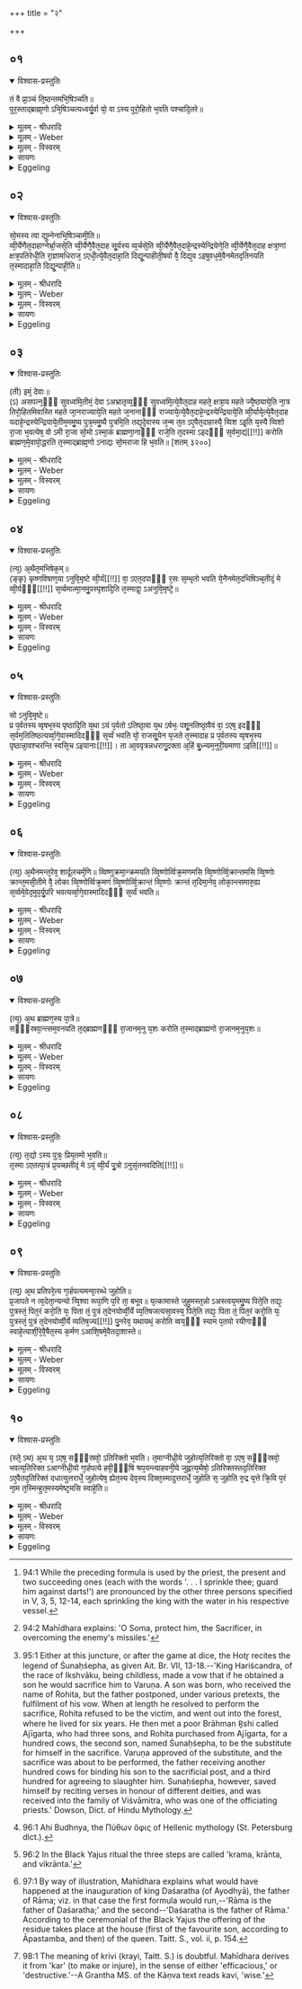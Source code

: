+++
title = "२"

+++


## ०१


<details open><summary>विश्वास-प्रस्तुतिः</summary>

तं वै प्रा᳘ञ्चं ति᳘ष्ठन्तमभि᳘षिञ्चति॥  
पुर᳘स्ताद्ब्राह्म᳘णो ऽभि᳘षिञ्चत्यध्वर्यु᳘र्वा यो᳘ वा ऽस्य पुरो᳘हितो भ᳘वति पश्चादि᳘तरे॥
</details>

<details><summary>मूलम् - श्रीधरादि</summary>

तं वै प्रा᳘ञ्चं ति᳘ष्ठन्तमभि᳘षिञ्चति॥  
पुर᳘स्ताद्ब्राह्म᳘णो ऽभि᳘षिञ्चत्यध्वर्यु᳘र्वा यो᳘ वा ऽस्य पुरो᳘हितो भ᳘वति पश्चादि᳘तरे॥
</details>

<details><summary>मूलम् - Weber</summary>

तं वै प्रा᳘ञ्चं ति᳘ष्ठन्तमभि᳘षिञ्चति॥  
पुर᳘स्ताद्ब्राह्मॗणो ऽभि᳘षिञ्चत्यध्वर्यु᳘र्वा यो᳘ वास्य पुरो᳘हितो भ᳘वति पश्चादि᳘तरे॥
</details>

<details><summary>मूलम् - विस्वरम्</summary>


</details>

<details><summary>सायणः</summary>

…
</details>

<details><summary>Eggeling</summary>

1. He (the king) is anointed (sprinkled) whilst standing with his face turned towards the east. A Brāhman--either the Adhvaryu, or he who is his (the king's) court chaplain--sprinkles him in front, from behind;--
</details>


## ०२


<details open><summary>विश्वास-प्रस्तुतिः</summary>

सो᳘मस्य त्वा द्युम्नेनाभि᳘षिञ्चामी᳘ति॥  
व्वी᳘र्येणैत᳘दाहाग्नेर्भ्रा᳘जसे᳘ति व्वी᳘र्येणै᳘वैत᳘दाह सू᳘र्यस्य व्व᳘र्चसे᳘ति व्वी᳘र्येणै᳘वैत᳘दाहे᳘न्द्रस्येन्द्रियेणे᳘ति व्वी᳘र्येणै᳘वैत᳘दाह क्षत्रा᳘णां क्षत्र᳘पतिरेधी᳘ति रा᳘ज्ञामधिराज᳘ ऽएधी᳘त्ये᳘वैत᳘दाहा᳘ति दिद्यू᳘न्पाहीती᳘षवो वै᳘ दिद्य᳘व ऽइषुवध᳘मे᳘वैनमेतद᳘तिनयति त᳘स्मादाहा᳘ति दिद्यू᳘न्पाही᳘ति॥
</details>

<details><summary>मूलम् - श्रीधरादि</summary>

सो᳘मस्य त्वा द्युम्नेनाभि᳘षिञ्चामी᳘ति॥  
व्वी᳘र्येणैत᳘दाहाग्नेर्भ्रा᳘जसे᳘ति व्वी᳘र्येणै᳘वैत᳘दाह सू᳘र्यस्य व्व᳘र्चसे᳘ति व्वी᳘र्येणै᳘वैत᳘दाहे᳘न्द्रस्येन्द्रियेणे᳘ति व्वी᳘र्येणै᳘वैत᳘दाह क्षत्रा᳘णां क्षत्र᳘पतिरेधी᳘ति रा᳘ज्ञामधिराज᳘ ऽएधी᳘त्ये᳘वैत᳘दाहा᳘ति दिद्यू᳘न्पाहीती᳘षवो वै᳘ दिद्य᳘व ऽइषुवध᳘मे᳘वैनमेतद᳘तिनयति त᳘स्मादाहा᳘ति दिद्यू᳘न्पाही᳘ति॥
</details>

<details><summary>मूलम् - Weber</summary>

सो᳘मस्य त्वा द्युम्नेनाभि᳘षिञ्चामी᳘ति॥  
वीॗर्येणैत᳘दाहाग्नेर्भ्रा᳘जसे᳘ति वीॗर्येणैॗवैत᳘दाह सू᳘र्यस्य व᳘र्चसे᳘ति वीॗर्येणैॗवैत᳘दाहे᳘न्द्रस्येन्द्रियेणे᳘ति वीॗर्येणैॗवैत᳘दाह क्षत्रा᳘णां क्षत्र᳘पतिरेधी᳘ति रा᳘ज्ञामधिराज᳘ एधी᳘त्येॗवैत᳘दाहा᳘ति दिद्यू᳘न्पाहीती᳘षवो वै᳘ दिद्य᳘व इषुबध᳘मेॗवैनमेतद᳘तिनयति तस्मादाहा᳘ति दिद्यू᳘न्पाही᳘ति॥
</details>

<details><summary>मूलम् - विस्वरम्</summary>


</details>

<details><summary>सायणः</summary>

…
</details>

<details><summary>Eggeling</summary>

2. With (Vāj. S. X, 17), 'With Soma's glory I sprinkle thee,'--'with vigour' he thereby says; 'With Agni's glow . . . [^egg_187],'--'with vigour' he thereby says;--'With Sūrya's splendour . . .,'--'with vigour' he thereby says;--'With Indra's energy. . .,'--'with vigour' he thereby says;--'Be thou the chieftain of chiefs!'--'be thou the supreme king of kings' he thereby says;--'Guard (him) [^egg_188] against darts!'--darts meaning arrows, it is past murder by arrows that he thus guides him: therefore he says, 'guard him against darts!'

[^egg_187]: 94:1 While the preceding formula is used by the priest, the present and two succeeding ones (each with the words '. . . I sprinkle thee; guard him against darts!') are pronounced by the other three persons specified in V, 3, 5, 12-14, each sprinkling the king with the water in his respective vessel.

[^egg_188]: 94:2 Mahīdhara explains: 'O Soma, protect him, the Sacrificer, in overcoming the enemy's missiles.'

</details>


## ०३


<details open><summary>विश्वास-प्रस्तुतिः</summary>

(ती) इमं᳘ देवाः॥  
(ऽ) असपत्न᳘ᳫँ᳘ सुवध्वमि᳘तीमं᳘ देवा ऽअभ्रातृव्य᳘ᳫँ᳘ सुवध्वमि᳘त्ये᳘वैत᳘दाह महते᳘ क्षत्रा᳘य महते ज्यै᳘ष्ठ्याये᳘ति ना᳘त्र तिरो᳘हितमिवास्ति महते जा᳘नराज्याये᳘ति महते ज᳘नानाᳫँ᳭ राज्याये᳘त्ये᳘वैत᳘दाहे᳘न्द्रस्येन्द्रियाये᳘ति व्वी᳘र्याये᳘त्ये᳘वैत᳘दाह यदाहे᳘न्द्रस्येन्द्रियाये᳘तीम᳘ममु᳘ष्य पुत्र᳘ममु᳘ष्यै पुत्रमि᳘ति तद्य᳘दे᳘वास्य ज᳘न्म त᳘त ऽए᳘वैत᳘दाहास्यै᳘ व्विश ऽइ᳘ति य᳘स्यै व्विशो रा᳘जा भ᳘वत्येष᳘ वो ऽमी रा᳘जा सो᳘मो ऽस्मा᳘कं ब्राह्मणा᳘नाᳫँ᳭ राजे᳘ति त᳘दस्मा ऽइदᳫँ᳭ स᳘र्वमा᳘द्यं[[!!]] करोति ब्राह्मण᳘मे᳘वापो᳘द्धरति त᳘स्माद्ब्राह्म᳘णो ऽनाद्यः सो᳘मराजा हि भ᳘वति॥ [शतम् ३२००]
</details>

<details><summary>मूलम् - श्रीधरादि</summary>

(ती) इमं᳘ देवाः॥  
(ऽ) असपत्न᳘ᳫँ᳘ सुवध्वमि᳘तीमं᳘ देवा ऽअभ्रातृव्य᳘ᳫँ᳘ सुवध्वमि᳘त्ये᳘वैत᳘दाह महते᳘ क्षत्रा᳘य महते ज्यै᳘ष्ठ्याये᳘ति ना᳘त्र तिरो᳘हितमिवास्ति महते जा᳘नराज्याये᳘ति महते ज᳘नानाᳫँ᳭ राज्याये᳘त्ये᳘वैत᳘दाहे᳘न्द्रस्येन्द्रियाये᳘ति व्वी᳘र्याये᳘त्ये᳘वैत᳘दाह यदाहे᳘न्द्रस्येन्द्रियाये᳘तीम᳘ममु᳘ष्य पुत्र᳘ममु᳘ष्यै पुत्रमि᳘ति तद्य᳘दे᳘वास्य ज᳘न्म त᳘त ऽए᳘वैत᳘दाहास्यै᳘ व्विश ऽइ᳘ति य᳘स्यै व्विशो रा᳘जा भ᳘वत्येष᳘ वो ऽमी रा᳘जा सो᳘मो ऽस्मा᳘कं ब्राह्मणा᳘नाᳫँ᳭ राजे᳘ति त᳘दस्मा ऽइदᳫँ᳭ स᳘र्वमा᳘द्यं[[!!]] करोति ब्राह्मण᳘मे᳘वापो᳘द्धरति त᳘स्माद्ब्राह्म᳘णो ऽनाद्यः सो᳘मराजा हि भ᳘वति॥ [शतम् ३२००]
</details>

<details><summary>मूलम् - Weber</summary>

इमं᳘ देवाः॥  
असपत्न᳘ᳫं᳘ सुवध्वमि᳘तीमं᳘ देवा अभ्रातृव्य᳘ᳫं᳘ सुवध्वमि᳘त्येॗवैत᳘दाह महते᳘ क्षत्रा᳘य महते ज्यै᳘ष्ठ्याये᳘ति ना᳘त्र तिरो᳘हितमिवास्ति महते जा᳘नराज्याये᳘ति महते ज᳘नानाम् राज्याये᳘त्येॗवैत᳘दाहेन्द्रस्येन्द्रियाये᳘ति वीॗर्याये᳘त्येॗवैत᳘दाह यदाहे᳘न्द्रस्येन्द्रियाये᳘तीम᳘ममु᳘ष्य पुत्र᳘ममु᳘ष्यै पुत्रमि᳘ति तद्य᳘देॗवास्य ज᳘न्म त᳘त एॗवैत᳘दाहास्यै᳘ विश इ᳘ति य᳘स्यै विशो रा᳘जा भ᳘वत्येष᳘ वो ऽमी रा᳘जा सो᳘मो ऽस्मा᳘कम् ब्राह्मन्\आ᳘नां राजे᳘ति त᳘दस्मा इदᳫं स᳘र्वमाद्य᳘ करोति ब्राह्मण᳘मेवापो᳘द्धरति त᳘स्माद्ब्राह्मॗणो ऽनाद्यः सो᳘मराजा हि भ᳘वति॥
</details>

<details><summary>मूलम् - विस्वरम्</summary>


</details>

<details><summary>सायणः</summary>

…
</details>

<details><summary>Eggeling</summary>

3. [Vāj. S. X, 18] 'Quicken him, O gods, to

be unrivalled!'--he thereby says, 'Quicken him, O gods, so as to be without an enemy;'--'For great chiefdom, for great lordship!'--in this there is nothing obscure;--'For man-rule!'--'for the ruling of men' he thereby says;--'For Indra's lordly sway!'--'for power' he means to say, when he says, 'for Indra's lordly sway!'--'Him, the son of such and such (a man), the son of such and such (a woman),'--whatever be his parentage regarding that he says this;--'of such and such a people'--that is to say, of the people whose king he is;--'This man, O ye (people), is your king, Soma is the king of us Brahmans!'--he thereby causes everything here to be food for him (the king); the Brāhman alone he excepts: therefore the Brāhman is not to be fed upon, for he has Soma for his king [^egg_189].

[^egg_189]: 95:1 Either at this juncture, or after the game at dice, the Hotr̥ recites the legend of Śunaḥśepha, as given Ait. Br. VII, 13-18.--'King Hariścandra, of the race of Ikshvāku, being childless, made a vow that if he obtained a son he would sacrifice him to Varuṇa. A son was born, who received the name of Rohita, but the father postponed, under various pretexts, the fulfilment of his vow. When at length he resolved to perform the sacrifice, Rohita refused to be the victim, and went out into the forest, where he lived for six years. He then met a poor Brāhman R̥shi called Ajīgarta, who had three sons, and Rohita purchased from Ajīgarta, for a hundred cows, the second son, named Śunaḥśepha, to be the substitute for himself in the sacrifice. Varuṇa approved of the substitute, and the sacrifice was about to be performed, the father receiving another hundred cows for binding his son to the sacrificial post, and a third hundred for agreeing to slaughter him. Sunaḥśepha, however, saved himself by reciting verses in honour of different deities, and was received into the family of Viśvāmitra, who was one of the officiating priests.' Dowson, Dict. of Hindu Mythology.

</details>


## ०४


<details open><summary>विश्वास-प्रस्तुतिः</summary>

(त्य᳘) अ᳘थैत᳘मभिषेक᳘म्॥  
(ङ्कृ) कृष्णविषाण᳘या ऽनुवि᳘मृष्टे व्वी᳘र्यं[[!!]] वा᳘ ऽएत᳘दपाᳫँ᳭ र᳘सः स᳘म्भृतो भवति ये᳘नैनमेत᳘दभिषिञ्च᳘तीदं᳘ मे व्वी᳘र्यᳫँ᳭[[!!]] स᳘र्व्वमात्मा᳘नमु᳘पस्पृशादि᳘ति त᳘स्माद्वा᳘ ऽअनुवि᳘मृष्टे᳘॥
</details>

<details><summary>मूलम् - श्रीधरादि</summary>

(त्य᳘) अ᳘थैत᳘मभिषेक᳘म्॥  
(ङ्कृ) कृष्णविषाण᳘या ऽनुवि᳘मृष्टे व्वी᳘र्यं[[!!]] वा᳘ ऽएत᳘दपाᳫँ᳭ र᳘सः स᳘म्भृतो भवति ये᳘नैनमेत᳘दभिषिञ्च᳘तीदं᳘ मे व्वी᳘र्यᳫँ᳭[[!!]] स᳘र्व्वमात्मा᳘नमु᳘पस्पृशादि᳘ति त᳘स्माद्वा᳘ ऽअनुवि᳘मृष्टे᳘॥
</details>

<details><summary>मूलम् - Weber</summary>

अ᳘थैत᳘मभिषेक᳘म्॥  
कृष्णविषाण᳘यानुवि᳘मृष्टे वीर्यं᳘ वा᳘ एत᳘दपां र᳘सः स᳘म्भृतो भवति ये᳘नैनमेत᳘दभिषिञ्च᳘तीद᳘म् मे वीर्य᳘ᳫं᳘ स᳘र्वमात्मा᳘नमु᳘पस्पृशादि᳘ति त᳘स्माद्वा᳘ अनुवि᳘मृष्टे॥
</details>

<details><summary>मूलम् - विस्वरम्</summary>


</details>

<details><summary>सायणः</summary>

…
</details>

<details><summary>Eggeling</summary>

4. He (the king) then rubs the sprinkled water

over himself with the horn of a black antelope; for that collected essence of the waters wherewith he now anoints him means vigour: 'May this vigour of mine spread through my whole self,' thus he thinks, and therefore he rubs it all over himself.
</details>


## ०५


<details open><summary>विश्वास-प्रस्तुतिः</summary>

सो ऽनुवि᳘मृष्टे॥  
प्र प᳘र्वतस्य व्वृषभ᳘स्य पृष्ठादि᳘ति य᳘था ऽयं प᳘र्वतो ऽतिष्ठा᳘वा य᳘थ ऽर्षभः᳘ पशू᳘नतिष्ठा᳘वैवं वा᳘ ऽएष᳘ इदᳫँ᳭ स᳘र्वम᳘तितिष्ठत्यर्व्वा᳘गे᳘वास्मादिदᳫँ᳭ स᳘र्व्वं भवति यो᳘ राजसू᳘येन य᳘जते त᳘स्मादाह प्र प᳘र्वतस्य व्वृषभ᳘स्य पृष्ठान्ना᳘वश्चरन्ति स्वसि᳘च ऽइयानाः[[!!]]। ता आ᳘ववृत्रन्नधरागु᳘दक्ता अ᳘हिं बु᳘ध्न्यम᳘नुरी᳘यमाणा ऽइति[[!!]]॥
</details>

<details><summary>मूलम् - श्रीधरादि</summary>

सो ऽनुवि᳘मृष्टे॥  
प्र प᳘र्वतस्य व्वृषभ᳘स्य पृष्ठादि᳘ति य᳘था ऽयं प᳘र्वतो ऽतिष्ठा᳘वा य᳘थ ऽर्षभः᳘ पशू᳘नतिष्ठा᳘वैवं वा᳘ ऽएष᳘ इदᳫँ᳭ स᳘र्वम᳘तितिष्ठत्यर्व्वा᳘गे᳘वास्मादिदᳫँ᳭ स᳘र्व्वं भवति यो᳘ राजसू᳘येन य᳘जते त᳘स्मादाह प्र प᳘र्वतस्य व्वृषभ᳘स्य पृष्ठान्ना᳘वश्चरन्ति स्वसि᳘च ऽइयानाः[[!!]]। ता आ᳘ववृत्रन्नधरागु᳘दक्ता अ᳘हिं बु᳘ध्न्यम᳘नुरी᳘यमाणा ऽइति[[!!]]॥
</details>

<details><summary>मूलम् - Weber</summary>

सो ऽनुवि᳘मृष्टे॥  
प्र प᳘र्वतस्य वृषभ᳘स्य पृष्ठादि᳘ति य᳘थायम् प᳘र्वतो ऽतिष्ठा᳘वा य᳘थर्षभः᳘ पशू᳘नतिष्ठा᳘वैवं वा᳘ एष᳘ इदᳫं स᳘र्वम᳘तितिष्ठत्यर्वा᳘गेॗवास्मादिदᳫं स᳘र्वम् भवति यो᳘ राजसू᳘येन य᳘जते त᳘स्मादाह प्र प᳘र्वतस्य वृषभस्य पृष्ठान्ना᳘वश्चरन्ति स्वसि᳘च इयानाः᳘ ता आ᳘ववृत्रन्नधरागु᳘दक्ता अ᳘हिम् बुध्न्य᳘मनु री᳘यमाणा इति॥
</details>

<details><summary>मूलम् - विस्वरम्</summary>


</details>

<details><summary>सायणः</summary>

…
</details>

<details><summary>Eggeling</summary>

5. He rubs it over himself, with (Vāj. S. X, 19), Forth from the back of the mountain, of the bull,'--even as the mountain stands out here, even as the bull stands out beyond the cattle, so does he who performs the Rājasūya stand out beyond everything here, and everything here is below him: therefore he says, 'Forth from the back of the mountain, of the bull,'--'The ships keep moving, the self-pouring; they, the upwards bent, have turned back downwards, flowing after the dragon of the deep [^egg_190].'

[^egg_190]: 96:1 Ahi Budhnya, the Πύθων ὄφις of Hellenic mythology (St. Petersburg dict.).

</details>


## ०६


<details open><summary>विश्वास-प्रस्तुतिः</summary>

(त्य᳘) अ᳘थैनमन्त᳘रेव᳘ शार्दूलचर्म᳘णि॥ 
व्विष्णुक्रमा᳘न्क्रमयति व्वि᳘ष्णोर्व्विक्र᳘मणमसि व्वि᳘ष्णोर्व्वि᳘क्रान्तमसि व्वि᳘ष्णोः क्रान्त᳘मसी᳘तीमे वै᳘ लोका व्वि᳘ष्णोर्व्विक्र᳘मणं व्वि᳘ष्णोर्व्वि᳘क्रान्तं व्वि᳘ष्णोः क्रान्तं त᳘दिमा᳘नेव᳘ लोका᳘न्त्समारु᳘ह्य स᳘र्व्वमे᳘वेद᳘मुप᳘र्यु᳘परि भवत्यर्व्वा᳘गे᳘वास्मादिदᳫँ᳭ स᳘र्व्वं भवति॥
</details>

<details><summary>मूलम् - श्रीधरादि</summary>

(त्य᳘) अ᳘थैनमन्त᳘रेव᳘ शार्दूलचर्म᳘णि॥ 
व्विष्णुक्रमा᳘न्क्रमयति व्वि᳘ष्णोर्व्विक्र᳘मणमसि व्वि᳘ष्णोर्व्वि᳘क्रान्तमसि व्वि᳘ष्णोः क्रान्त᳘मसी᳘तीमे वै᳘ लोका व्वि᳘ष्णोर्व्विक्र᳘मणं व्वि᳘ष्णोर्व्वि᳘क्रान्तं व्वि᳘ष्णोः क्रान्तं त᳘दिमा᳘नेव᳘ लोका᳘न्त्समारु᳘ह्य स᳘र्व्वमे᳘वेद᳘मुप᳘र्यु᳘परि भवत्यर्व्वा᳘गे᳘वास्मादिदᳫँ᳭ स᳘र्व्वं भवति॥
</details>

<details><summary>मूलम् - Weber</summary>

अ᳘थैनमन्त᳘रेव᳘ शार्दूलचर्म᳘णि विष्णुक्रमा᳘न्क्रमयति॥  
विष्णोर्विक्र᳘मणमसि वि᳘ष्णोर्वि᳘क्रान्तमसि वि᳘ष्णोः क्रान्त᳘मसी᳘तीमे वै᳘ लोका वि᳘ष्णोर्विक्र᳘मणं वि᳘ष्णोर्वि᳘क्रान्तं वि᳘ष्णोः क्रान्तं त᳘दिमा᳘नेव᳘ लोका᳘न्त्समारु᳘ह्य स᳘र्वमेॗवेद᳘मुप᳘र्युपरि भवत्यर्वा᳘गेॗवास्मादिदᳫं स᳘र्वम् भवति॥
</details>

<details><summary>मूलम् - विस्वरम्</summary>


</details>

<details><summary>सायणः</summary>

…
</details>

<details><summary>Eggeling</summary>

6. He then makes him step the (three) Vishṇu-steps within (the extent of) the tiger's skin, with, 'Vishṇu's outstepping thou art! Vishṇu's outstep thou art! Vishṇu's step thou art!' Now Vishṇu's outstepping (vikramaṇa), Vishṇu's outstep (vikrānta), and Vishṇu's step (krānta) [^egg_191] are these (three) worlds: thus having ascended these worlds, he is high above everything here, and everything here is below him.

[^egg_191]: 96:2 In the Black Yajus ritual the three steps are called 'krama, krānta, and vikrānta.'

</details>


## ०७


<details open><summary>विश्वास-प्रस्तुतिः</summary>

(त्य᳘) अ᳘थ ब्राह्मण᳘स्य पा᳘त्रे॥  
सᳫँ᳭स्रवा᳘न्त्सम᳘वनयति त᳘द्ब्राह्मणᳫँ᳭ रा᳘जानम᳘नु य᳘शः करोति त᳘स्माद्ब्राह्मणो रा᳘जानम᳘नुय᳘शः॥
</details>

<details><summary>मूलम् - श्रीधरादि</summary>

(त्य᳘) अ᳘थ ब्राह्मण᳘स्य पा᳘त्रे॥  
सᳫँ᳭स्रवा᳘न्त्सम᳘वनयति त᳘द्ब्राह्मणᳫँ᳭ रा᳘जानम᳘नु य᳘शः करोति त᳘स्माद्ब्राह्मणो रा᳘जानम᳘नुय᳘शः॥
</details>

<details><summary>मूलम् - Weber</summary>

अ᳘थ ब्राह्मण᳘स्य पा᳘त्रे॥  
संस्रवा᳘न्त्सम᳘वनयति त᳘द्ब्राह्मणं रा᳘जानम᳘नु यशः करोति त᳘स्माद्ब्राह्मणो रा᳘जानम᳘नु य᳘शः॥
</details>

<details><summary>मूलम् - विस्वरम्</summary>


</details>

<details><summary>सायणः</summary>

…
</details>

<details><summary>Eggeling</summary>

7. He then pours the remainders (of the water) together into the Brāhman's vessel: he thereby makes the Brāhman an object of respect after the king, whence the Brāhman is an object of respect after the king.
</details>


## ०८


<details open><summary>विश्वास-प्रस्तुतिः</summary>

(त्य᳘) त᳘द्यो ऽस्य पुत्रः᳘ प्रिय᳘तमो भ᳘वति॥  
त᳘स्मा ऽएतत्पा᳘त्रं प्र᳘यच्छतीदं᳘ मे ऽयं᳘ व्वी᳘र्यं पु᳘त्रो ऽनुसं᳘तनवदिति[[!!]]॥
</details>

<details><summary>मूलम् - श्रीधरादि</summary>

(त्य᳘) त᳘द्यो ऽस्य पुत्रः᳘ प्रिय᳘तमो भ᳘वति॥  
त᳘स्मा ऽएतत्पा᳘त्रं प्र᳘यच्छतीदं᳘ मे ऽयं᳘ व्वी᳘र्यं पु᳘त्रो ऽनुसं᳘तनवदिति[[!!]]॥
</details>

<details><summary>मूलम् - Weber</summary>

तॗद्यो ऽस्य पुत्रः᳘ प्रिय᳘तमो भ᳘वति॥  
त᳘स्मा एतत्पा᳘त्रम् प्र᳘यछतीद᳘म् मे ऽयं᳘ वीर्य᳘म् पुॗत्रो ऽनुसं᳘तनवदि᳘ति॥
</details>

<details><summary>मूलम् - विस्वरम्</summary>


</details>

<details><summary>सायणः</summary>

…
</details>

<details><summary>Eggeling</summary>

8. And to him who is his (the king's) dearest son, he hands that vessel, thinking, 'May this son of mine perpetuate this vigour of mine!'
</details>


## ०९


<details open><summary>विश्वास-प्रस्तुतिः</summary>

(त्य᳘) अ᳘थ प्रतिपरे᳘त्य गा᳘र्हपत्यमन्वा᳘रब्धे जुहोति॥  
प्र᳘जापते न त्व᳘देता᳘न्यन्यो व्वि᳘श्वा रूपा᳘णि प᳘रि ता᳘ बभूव॥ य᳘त्कामास्ते जुहुमस्त᳘न्नो ऽअस्त्वय᳘ममु᳘ष्य पिते᳘ति तद्यः᳘ पुत्रस्तं᳘ पित᳘रं करो᳘ति यः᳘ पिता तं᳘ पुत्रं त᳘देनयोर्व्वी᳘र्ये व्य᳘तिषजत्यसा᳘वस्य᳘ पिते᳘ति तद्यः᳘ पिता तं᳘ पित᳘रं करो᳘ति यः᳘ पुत्रस्तं᳘ पुत्रं त᳘देनयोर्व्वी᳘र्ये व्यतिष᳘ज्य[[!!]] पु᳘नरेव᳘ यथायथं᳘ करोति व्वय᳘ᳫँ᳘ स्याम प᳘तयो रयीणाᳫँ᳭ स्वाहे᳘त्याशी᳘रे᳘वै᳘षैत᳘स्य क᳘र्मण ऽआशि᳘षमे᳘वैतदा᳘शास्ते॥
</details>

<details><summary>मूलम् - श्रीधरादि</summary>

(त्य᳘) अ᳘थ प्रतिपरे᳘त्य गा᳘र्हपत्यमन्वा᳘रब्धे जुहोति॥  
प्र᳘जापते न त्व᳘देता᳘न्यन्यो व्वि᳘श्वा रूपा᳘णि प᳘रि ता᳘ बभूव॥ य᳘त्कामास्ते जुहुमस्त᳘न्नो ऽअस्त्वय᳘ममु᳘ष्य पिते᳘ति तद्यः᳘ पुत्रस्तं᳘ पित᳘रं करो᳘ति यः᳘ पिता तं᳘ पुत्रं त᳘देनयोर्व्वी᳘र्ये व्य᳘तिषजत्यसा᳘वस्य᳘ पिते᳘ति तद्यः᳘ पिता तं᳘ पित᳘रं करो᳘ति यः᳘ पुत्रस्तं᳘ पुत्रं त᳘देनयोर्व्वी᳘र्ये व्यतिष᳘ज्य[[!!]] पु᳘नरेव᳘ यथायथं᳘ करोति व्वय᳘ᳫँ᳘ स्याम प᳘तयो रयीणाᳫँ᳭ स्वाहे᳘त्याशी᳘रे᳘वै᳘षैत᳘स्य क᳘र्मण ऽआशि᳘षमे᳘वैतदा᳘शास्ते॥
</details>

<details><summary>मूलम् - Weber</summary>

अ᳘थ प्रतिपरे᳘त्य गा᳘र्हपत्यमन्वा᳘रब्धे जुहोति॥  
प्र᳘जापते न त्व᳘देता᳘न्यन्यो वि᳘श्वा रूपा᳘णि प᳘रि ता᳘ बभूव य᳘त्कामास्ते जुहुमस्त᳘न्नो अस्त्वय᳘ममु᳘ष्य पिते᳘ति तद्यः᳘ पुत्रस्त᳘म् पित᳘रं करो᳘ति यः᳘ पिता त᳘म् पुत्रं त᳘देनयोर्वीॗर्ये व्य᳘तिषजत्यसा᳘वस्य᳘ पिते᳘ति तद्यः᳘ पिता त᳘म् पित᳘रं करो᳘ति यः᳘ पुत्रस्त᳘म् पुत्रं त᳘देनयोर्वीॗर्ये व्य᳘तिषज्य पु᳘नरेव᳘ यथायथं᳘ करोति वय᳘ᳫं᳘ स्याम प᳘तयो रयीणाᳫं स्वाहे᳘त्याशी᳘रेॗवैॗषैत᳘स्य क᳘र्मण आशि᳘षमेॗवैतदा᳘शास्ते॥
</details>

<details><summary>मूलम् - विस्वरम्</summary>


</details>

<details><summary>सायणः</summary>

…
</details>

<details><summary>Eggeling</summary>

9. He then returns to the Gārhapatya fire, (his son) holding on to him behind, and offers, with (Vāj. S. X, 20), 'O Prajāpati, than thee none other hath encompassed all these forms: for whatsoever object we sacrifice, let that accrue unto us!--This one is the father of N.N.!'--him who is the son, he makes the father, and him who is the father, he makes the son [^egg_192]: he thereby links together the vigour of both of them.--'N.N. is the father of this one!' him who is the father, he makes the father, and him who is the son, he makes the son: after linking together the vigour of these two, he puts it again in the proper way,--'May we be the lords of riches, hail!'--this is the blessing of that ceremony a blessing he thereby invokes.

[^egg_192]: 97:1 By way of illustration, Mahīdhara explains what would have happened at the inauguration of king Daśaratha (of Ayodhyā), the father of Rāma; viz. in that case the first formula would run,--'Rāma is the father of Daśaratha;' and the second--'Daśaratha is the father of Rāma.' According to the ceremonial of the Black Yajus the offering of the residue takes place at the house (first of the favourite son, according to Āpastamba, and then) of the queen. Taitt. S., vol. ii, p. 154.

</details>


## १०


<details open><summary>विश्वास-प्रस्तुतिः</summary>

(स्ते᳘ ऽथ) अ᳘थ य᳘ ऽएष᳘ सᳫँ᳭स्रवो᳘ ऽतिरिक्तो भ᳘वति। त᳘माग्नीध्री᳘ये जुहोत्य᳘तिरिक्तो वा᳘ ऽएष᳘ सᳫँ᳭स्रवो᳘ भवत्य᳘तिरिक्त ऽआग्नीध्री᳘यो गा᳘र्हपत्ये हवी᳘ᳫँ᳘षि श्रप᳘यन्त्याहवनी᳘ये जुह्वत्य᳘थैषो᳘ ऽतिरिक्तस्तद᳘तिरिक्त ऽए᳘वैतद᳘तिरिक्तं दधात्युत्तरार्धे᳘ जुहोत्येष᳘ ह्येत᳘स्य देव᳘स्य दिक्त᳘स्मादुत्तरार्धे᳘ जुहोति स᳘ जुहोति रु᳘द्र य᳘त्ते क्रि᳘वि प᳘रं ना᳘म त᳘स्मिन्हुत᳘मस्यमेष्ट᳘मसि स्वाहे᳘ति॥
</details>

<details><summary>मूलम् - श्रीधरादि</summary>

(स्ते᳘ ऽथ) अ᳘थ य᳘ ऽएष᳘ सᳫँ᳭स्रवो᳘ ऽतिरिक्तो भ᳘वति। त᳘माग्नीध्री᳘ये जुहोत्य᳘तिरिक्तो वा᳘ ऽएष᳘ सᳫँ᳭स्रवो᳘ भवत्य᳘तिरिक्त ऽआग्नीध्री᳘यो गा᳘र्हपत्ये हवी᳘ᳫँ᳘षि श्रप᳘यन्त्याहवनी᳘ये जुह्वत्य᳘थैषो᳘ ऽतिरिक्तस्तद᳘तिरिक्त ऽए᳘वैतद᳘तिरिक्तं दधात्युत्तरार्धे᳘ जुहोत्येष᳘ ह्येत᳘स्य देव᳘स्य दिक्त᳘स्मादुत्तरार्धे᳘ जुहोति स᳘ जुहोति रु᳘द्र य᳘त्ते क्रि᳘वि प᳘रं ना᳘म त᳘स्मिन्हुत᳘मस्यमेष्ट᳘मसि स्वाहे᳘ति॥
</details>

<details><summary>मूलम् - Weber</summary>

अ᳘थ य एष᳘ संस्रवो᳘ ऽतिरिक्तो भ᳘वति त᳘माग्नीध्री᳘ये जुहोत्य᳘तिरिक्तो वा᳘ एष᳘ संस्रवो᳘ भवत्य᳘तिरिक्त आग्नीध्री᳘यो गा᳘र्हपत्ये हवीं᳘षि श्रप᳘यन्त्याहवनीये जुह्वत्य᳘थैषो᳘ ऽतिरिक्तंतद᳘तिरिक्त एॗवैतद᳘तिरिक्तं दधात्युत्तरार्धे᳘ जुहोत्येषॗ ह्येत᳘स्य देव᳘स्य दिक्त᳘स्मादुत्तरार्धे᳘ जुहोति स᳘ जुहोति रु᳘द्र य᳘त्ते क्रि᳘वि प᳘रं ना᳘म त᳘स्मिन्हुत᳘मस्यमेष्ट᳘मसि स्वाहे᳘ति॥
</details>

<details><summary>मूलम् - विस्वरम्</summary>


</details>

<details><summary>सायणः</summary>

…
</details>

<details><summary>Eggeling</summary>

10. And any residue that is left over, he offers in the Āgnīdhrīya; for redundant is that residue, and redundant also is the Āgnīdhrīya,--in the Gārhapatya they cook the oblations, and in the Āhavanīya they offer, but that one is redundant: thus he puts the redundant to the redundant. He offers it on the north part (of the hearth), for that is the region of that god (Rudra): hence he offers it on the north

part. He offers with, 'O Rudra, whatever potent [^egg_193], highest name is thine, therein thou art an offering, thou art a home-offering, hail!'

[^egg_193]: 98:1 The meaning of krivi (krayi, Taitt. S.) is doubtful. Mahīdhara derives it from 'kar' (to make or injure), in the sense of either 'efficacious,' or 'destructive.'--A Grantha MS. of the Kāṇva text reads kavi, 'wise.'
</details>

